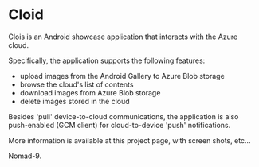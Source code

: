 Cloid
=====
Clois is an Android showcase application that interacts with the Azure cloud.

Specifically, the application supports the following features:

- upload images from the Android Gallery to Azure Blob storage
- browse the cloud's list of contents
- download images from Azure Blob storage
- delete images stored in the cloud

Besides 'pull' device-to-cloud communications, the application is also push-enabled (GCM client) 
for cloud-to-device 'push' notifications.

More information is available at this project page, with screen shots, etc...

Nomad-9.